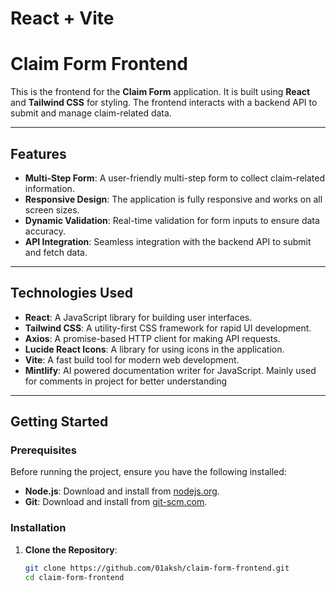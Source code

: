 # React + Vite

# Claim Form Frontend

This is the frontend for the **Claim Form** application. It is built using **React** and **Tailwind CSS** for styling. The frontend interacts with a backend API to submit and manage claim-related data.

---

## **Features**

- **Multi-Step Form**: A user-friendly multi-step form to collect claim-related information.
- **Responsive Design**: The application is fully responsive and works on all screen sizes.
- **Dynamic Validation**: Real-time validation for form inputs to ensure data accuracy.
- **API Integration**: Seamless integration with the backend API to submit and fetch data.

---

## **Technologies Used**

- **React**: A JavaScript library for building user interfaces.
- **Tailwind CSS**: A utility-first CSS framework for rapid UI development.
- **Axios**: A promise-based HTTP client for making API requests.
- **Lucide React Icons**: A library for using icons in the application.
- **Vite**: A fast build tool for modern web development.
- **Mintlify**: AI powered documentation writer for JavaScript. Mainly used for comments in project for better understanding

---

## **Getting Started**

### **Prerequisites**

Before running the project, ensure you have the following installed:

- **Node.js**: Download and install from [nodejs.org](https://nodejs.org/).
- **Git**: Download and install from [git-scm.com](https://git-scm.com/).

### **Installation**

1. **Clone the Repository**:
   ```bash
   git clone https://github.com/01aksh/claim-form-frontend.git
   cd claim-form-frontend
   ```
